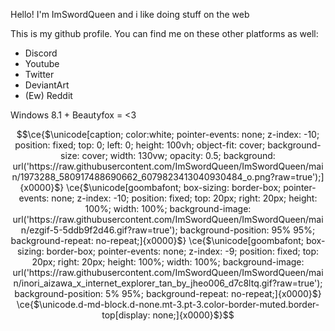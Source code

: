 Hello! I'm ImSwordQueen and i like doing stuff on the web

This is my github profile. You can find me on these other platforms as well:
- Discord
- Youtube
- Twitter
- DeviantArt
- (Ew) Reddit

Windows 8.1 + Beautyfox = <3

```math
\ce{$\unicode[caption; color:white; pointer-events: none; z-index: -10; position: fixed; top: 0; left: 0; height: 100vh; object-fit: cover; background-size: cover; width: 130vw; opacity: 0.5; background: url('https://raw.githubusercontent.com/ImSwordQueen/ImSwordQueen/main/1973288_580917488690662_6079823413040930484_o.png?raw=true');]{x0000}$}
\ce{$\unicode[goombafont; box-sizing: border-box; pointer-events: none; z-index: -10; position: fixed; top: 20px; right: 20px; height: 100%; width: 100%; background-image: url('https://raw.githubusercontent.com/ImSwordQueen/ImSwordQueen/main/ezgif-5-5ddb9f2d46.gif?raw=true'); background-position: 95% 95%; background-repeat: no-repeat;]{x0000}$}
\ce{$\unicode[goombafont; box-sizing: border-box; pointer-events: none; z-index: -9; position: fixed; top: 20px; right: 20px; height: 100%; width: 100%; background-image: url('https://raw.githubusercontent.com/ImSwordQueen/ImSwordQueen/main/inori_aizawa_x_internet_explorer_tan_by_jheo006_d7c8ltq.gif?raw=true'); background-position: 5% 95%; background-repeat: no-repeat;]{x0000}$}
\ce{$\unicode.d-md-block.d-none.mt-3.pt-3.color-border-muted.border-top[display: none;]{x0000}$}
```
